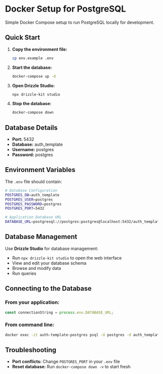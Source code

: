 # Docker Setup for PostgreSQL

Simple Docker Compose setup to run PostgreSQL locally for development.

## Quick Start

1. **Copy the environment file:**

   ```bash
   cp env.example .env
   ```

2. **Start the database:**

   ```bash
   docker-compose up -d
   ```

3. **Open Drizzle Studio:**

   ```bash
   npx drizzle-kit studio
   ```

4. **Stop the database:**
   ```bash
   docker-compose down
   ```

## Database Details

- **Port:** 5432
- **Database:** auth_template
- **Username:** postgres
- **Password:** postgres

## Environment Variables

The `.env` file should contain:

```bash
# Database Configuration
POSTGRES_DB=auth_template
POSTGRES_USER=postgres
POSTGRES_PASSWORD=postgres
POSTGRES_PORT=5432

# Application Database URL
DATABASE_URL=postgresql://postgres:postgres@localhost:5432/auth_template
```

## Database Management

Use **Drizzle Studio** for database management:

- Run `npx drizzle-kit studio` to open the web interface
- View and edit your database schema
- Browse and modify data
- Run queries

## Connecting to the Database

### From your application:

```javascript
const connectionString = process.env.DATABASE_URL;
```

### From command line:

```bash
docker exec -it auth-template-postgres psql -U postgres -d auth_template
```

## Troubleshooting

- **Port conflicts:** Change `POSTGRES_PORT` in your `.env` file
- **Reset database:** Run `docker-compose down -v` to start fresh
